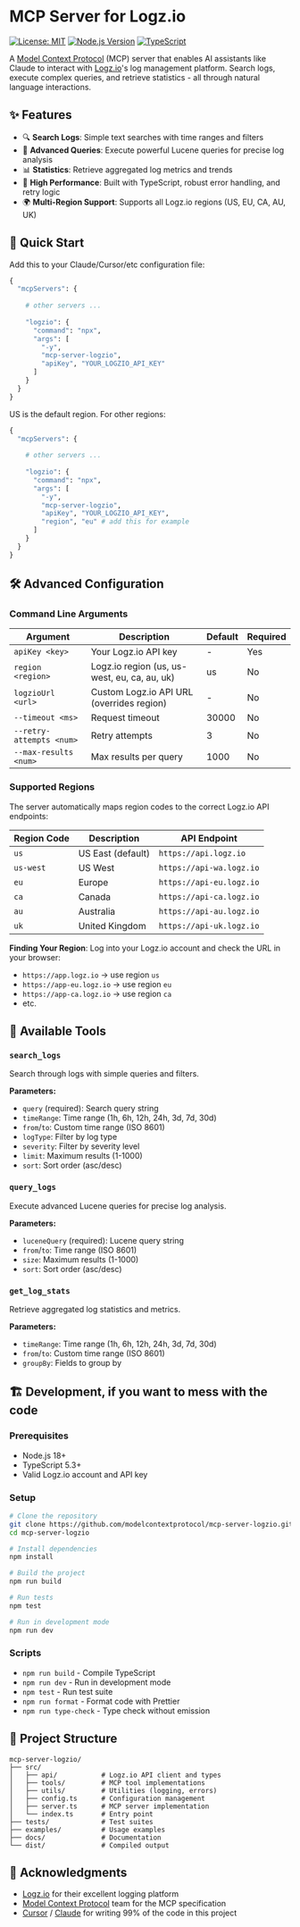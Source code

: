 # MCP Server for Logz.io

[![License: MIT](https://img.shields.io/badge/License-MIT-yellow.svg)](https://opensource.org/licenses/MIT)
[![Node.js Version](https://img.shields.io/badge/node-%3E%3D18.0.0-brightgreen.svg)](https://nodejs.org/)
[![TypeScript](https://img.shields.io/badge/TypeScript-5.3+-blue.svg)](https://www.typescriptlang.org/)

A [Model Context Protocol](https://modelcontextprotocol.io/) (MCP) server that enables AI assistants like Claude to interact with [Logz.io](https://logz.io/)'s log management platform. Search logs, execute complex queries, and retrieve statistics - all through natural language interactions.

## ✨ Features

- 🔍 **Search Logs**: Simple text searches with time ranges and filters
- 🧮 **Advanced Queries**: Execute powerful Lucene queries for precise log analysis  
- 📊 **Statistics**: Retrieve aggregated log metrics and trends
- 🚀 **High Performance**: Built with TypeScript, robust error handling, and retry logic
- 🌍 **Multi-Region Support**: Supports all Logz.io regions (US, EU, CA, AU, UK)

## 🚀 Quick Start

Add this to your Claude/Cursor/etc configuration file:

```python
{
  "mcpServers": {
    
    # other servers ...
    
    "logzio": {
      "command": "npx",
      "args": [
        "-y",
        "mcp-server-logzio", 
        "apiKey", "YOUR_LOGZIO_API_KEY"
      ]
    }
  }
}
```

US is the default region. For other regions:

```python
{
  "mcpServers": {
    
    # other servers ...
    
    "logzio": {
      "command": "npx", 
      "args": [
        "-y",
        "mcp-server-logzio",
        "apiKey", "YOUR_LOGZIO_API_KEY",
        "region", "eu" # add this for example
      ]
    }
  }
}
```

## 🛠️ Advanced Configuration

### Command Line Arguments

| Argument | Description | Default | Required |
|----------|-------------|---------|----------|
| `apiKey <key>` | Your Logz.io API key | - | Yes |
| `region <region>` | Logz.io region (us, us-west, eu, ca, au, uk) | us | No |
| `logzioUrl <url>` | Custom Logz.io API URL (overrides region) | - | No |
| `--timeout <ms>` | Request timeout | 30000 | No |
| `--retry-attempts <num>` | Retry attempts | 3 | No |
| `--max-results <num>` | Max results per query | 1000 | No |

### Supported Regions

The server automatically maps region codes to the correct Logz.io API endpoints:

| Region Code | Description | API Endpoint |
|-------------|-------------|--------------|
| `us` | US East (default) | `https://api.logz.io` |
| `us-west` | US West | `https://api-wa.logz.io` |
| `eu` | Europe | `https://api-eu.logz.io` |
| `ca` | Canada | `https://api-ca.logz.io` |
| `au` | Australia | `https://api-au.logz.io` |
| `uk` | United Kingdom | `https://api-uk.logz.io` |

**Finding Your Region**: Log into your Logz.io account and check the URL in your browser:
- `https://app.logz.io` → use region `us`
- `https://app-eu.logz.io` → use region `eu`
- `https://app-ca.logz.io` → use region `ca`
- etc.

## 🔧 Available Tools

### `search_logs`
Search through logs with simple queries and filters.

**Parameters:**
- `query` (required): Search query string
- `timeRange`: Time range (1h, 6h, 12h, 24h, 3d, 7d, 30d)
- `from`/`to`: Custom time range (ISO 8601)
- `logType`: Filter by log type
- `severity`: Filter by severity level
- `limit`: Maximum results (1-1000)
- `sort`: Sort order (asc/desc)

### `query_logs`
Execute advanced Lucene queries for precise log analysis.

**Parameters:**
- `luceneQuery` (required): Lucene query string
- `from`/`to`: Time range (ISO 8601)
- `size`: Maximum results (1-1000)
- `sort`: Sort order (asc/desc)

### `get_log_stats`
Retrieve aggregated log statistics and metrics.

**Parameters:**
- `timeRange`: Time range (1h, 6h, 12h, 24h, 3d, 7d, 30d)
- `from`/`to`: Custom time range (ISO 8601)
- `groupBy`: Fields to group by

## 🏗️ Development, if you want to mess with the code

### Prerequisites

- Node.js 18+
- TypeScript 5.3+
- Valid Logz.io account and API key

### Setup

```bash
# Clone the repository
git clone https://github.com/modelcontextprotocol/mcp-server-logzio.git
cd mcp-server-logzio

# Install dependencies
npm install

# Build the project
npm run build

# Run tests
npm test

# Run in development mode
npm run dev
```

### Scripts

- `npm run build` - Compile TypeScript
- `npm run dev` - Run in development mode
- `npm test` - Run test suite
- `npm run format` - Format code with Prettier
- `npm run type-check` - Type check without emission

## 📁 Project Structure

```
mcp-server-logzio/
├── src/
│   ├── api/           # Logz.io API client and types
│   ├── tools/         # MCP tool implementations
│   ├── utils/         # Utilities (logging, errors)
│   ├── config.ts      # Configuration management
│   ├── server.ts      # MCP server implementation
│   └── index.ts       # Entry point
├── tests/             # Test suites
├── examples/          # Usage examples
├── docs/              # Documentation
└── dist/              # Compiled output
```

## 🙏 Acknowledgments

- [Logz.io](https://logz.io/) for their excellent logging platform
- [Model Context Protocol](https://modelcontextprotocol.io/) team for the MCP specification
- [Cursor](https://www.cursor.com/) / [Claude](https://claude.ai/) for writing 99% of the code in this project